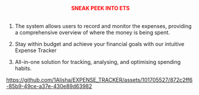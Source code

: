 <div style="text-align: center; color: red;">
  <b>SNEAK PEEK INTO ETS</b>
</div>
<br>


1. The system allows users to record and monitor the expenses, providing a
comprehensive overview of where the money is being spent.

2. Stay within budget and achieve your
financial goals with our intuitive Expense
Tracker

3. All-in-one solution for tracking,
analysing, and optimising spending habits.


https://github.com/1Alisha/EXPENSE_TRACKER/assets/101705527/872c2ff6-85b9-49ce-a37e-430e89d63982

